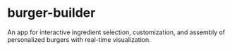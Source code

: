 # burger-builder
 An app for interactive ingredient selection, customization, and assembly of personalized burgers with real-time visualization.
